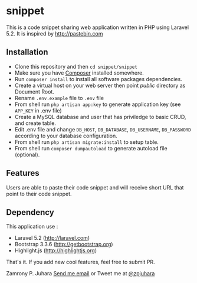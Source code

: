 # snippet

This is a code snippet sharing web application written in PHP using Laravel 5.2. It is inspired by <a href="http://pastebin.com">http://pastebin.com</a>

Installation
------------

<ul>
 <li>Clone this repository and then <code>cd snippet/snippet</code></li>
 <li>Make sure you have <a href="https://getcomposer.org">Composer</a> installed somewhere.</li>
 <li>Run <code>composer install</code> to install all software packages dependencies.</li>
 <li>Create a virtual host on your web server then point <em>public</em> directory as Document Root.</li>
 <li>Rename <code>.env.example</code> file to <code>.env</code> file</li>
 <li>From shell run <code>php artisan app:key</code> to generate application key (see <code>APP_KEY</code> in .env file)</li>
 <li>Create a MySQL database and user that has priviledge to basic CRUD, and create table.</li>
 <li>Edit .env file and change <code>DB_HOST</code>, <code>DB_DATABASE</code>, <code>DB_USERNAME</code>, <code>DB_PASSWORD</code> according to your database configuration.</li>
 <li>From shell run <code>php artisan migrate:install</code> to setup table.</li>
 <li>From shell run <code>composer dumpautoload</code> to generate autoload file (optional).</li>
</ul>

Features
--------

 Users are able to paste their code snippet and will receive short URL that point to their code snippet.

Dependency
----------

This application use :
<ul>
<li>Laravel 5.2 (<a href="https://laravel.com">http://laravel.com</a>)</li>
<li>Bootstrap 3.3.6 (<a href="https://getbootstrap.org">http://getbootstrap.org</a>)</li>
<li>Highlight.js (<a href="http://highlightjs.org">http://highlightjs.org</a>)</li>
</ul>

That's it. If you add new cool features, feel free to submit PR.


Zamrony P. Juhara
<a href="mailto:zamronypj@yahoo.com">Send me email</a> or Tweet me at <a href="http://twitter.com/zpjuhara">@zpjuhara</a>

